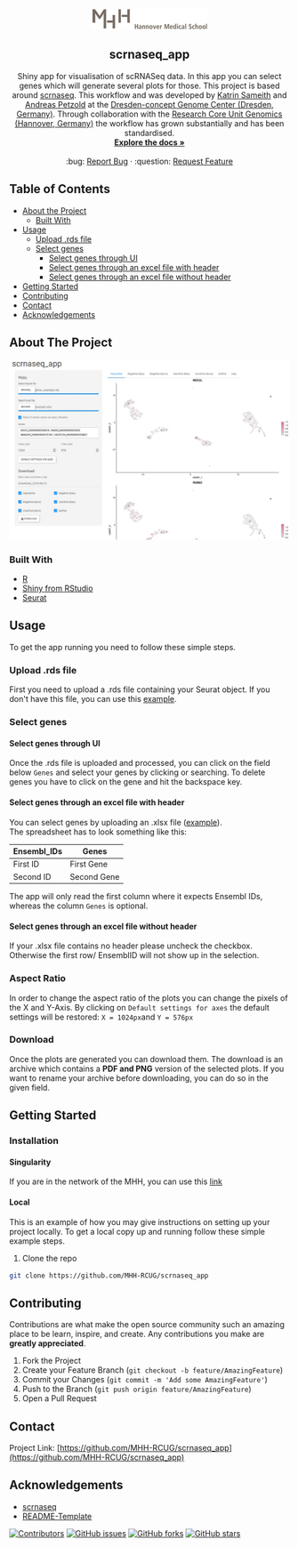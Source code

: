<!-- PROJECT LOGO -->
<br />
<p align="center">
  <a href="https://github.com/MHH-RCUG/scrnaseq_app">
    <img src="www/MHH.png" alt="Logo">
  </a>

  <h2 align="center">scrnaseq_app</h2>

  <p align="center">
    Shiny app for visualisation of scRNASeq data. In this app you can select genes which will generate several plots for those.
    This project is based around <a href="https://github.com/ktrns/scrnaseq">scrnaseq</a>. This workflow and was developed by <a href="https://github.com/ktrns">Katrin Sameith</a> and <a href="https://github.com/andpet0101">Andreas Petzold</a> at the <a href="https://genomecenter.tu-dresden.de/about-us">Dresden-concept Genome Center (Dresden, Germany)</a>. Through collaboration with the <a href="https://www.mhh.de/genomics">Research Core Unit Genomics (Hannover, Germany)</a> the workflow has grown substantially and has been standardised.
    <br />
    <a href="https://github.com/MHH-RCUG/scrnaseq_app"><strong>Explore the docs »</strong></a>
    <br />
    <br />
     :bug:
    <a href="https://github.com/MHH-RCUG/scrnaseq_app/issues">Report Bug</a>
    ·  :question:
    <a href="https://github.com/MHH-RCUG/scrnaseq_app/issues">Request Feature</a>
  </p>
</p>



<!-- TABLE OF CONTENTS -->
## Table of Contents

* [About the Project](#about-the-project)
  * [Built With](#built-with)
* [Usage](#usage)
  * [Upload .rds file](#upload-rds-file)
  * [Select genes](#select-genes)
    * [Select genes through UI](select-genes-through-ui)
    * [Select genes through an excel file with header](select-genes-through-an-excel-file-with-header)
    * [Select genes through an excel file without header](select-genes-through-an-excel-file-without-header)
* [Getting Started](#getting-started)
* [Contributing](#contributing)
* [Contact](#contact)
* [Acknowledgements](#acknowledgements)



<!-- ABOUT THE PROJECT -->
## About The Project

![screenshot](https://github.com/MHH-RCUG/scrnaseq_app/blob/master/www/screenshot.PNG)

### Built With

* [R](https://www.r-project.org/)
* [Shiny from RStudio](https://shiny.rstudio.com/)
* [Seurat](https://satijalab.org/seurat/)



<!-- USAGE EXAMPLES -->
## Usage

To get the app running you need to follow these simple steps.

### Upload .rds file
First you need to upload a .rds file containing your Seurat object. If you don't have this file, you can use this [example](https://owncloud.gwdg.de/index.php/s/rRawkhIOVe1T5qi).

### Select genes

#### Select genes through UI
Once the .rds file is uploaded and processed, you can click on the field below `Genes` and select your genes by clicking or searching. To delete genes you have to click on the gene and hit the backspace key.

#### Select genes through an excel file with header
You can select genes by uploading an .xlsx file ([example](https://owncloud.gwdg.de/index.php/s/ZwY0iVPji6uBVKO)).  
The spreadsheet has to look something like this:

| Ensembl_IDs | Genes       |
|-----------|-------------|
| First ID  | First Gene  |
| Second ID | Second Gene |

The app will only read the first column where it expects Ensembl IDs, whereas the column `Genes` is optional.

#### Select genes through an excel file without header
If your .xlsx file contains no header please uncheck the checkbox. Otherwise the first row/ EnsemblID will not show up in the selection.

### Aspect Ratio
In order to change the aspect ratio of the plots you can change the pixels of the X and Y-Axis. By clicking on `Default settings for axes` the default settings will be restored: `X = 1024px`and `Y = 576px`

### Download
Once the plots are generated you can download them. The download is an archive which contains a **PDF and PNG** version of the selected plots.
If you want to rename your archive before downloading, you can do so in the given field.



<!-- GETTING STARTED -->
## Getting Started

### Installation

#### Singularity
If you are in the network of the MHH, you can use this [link](http://172.24.148.210:3838/)

#### Local
This is an example of how you may give instructions on setting up your project locally. To get a local copy up and running follow these simple example steps.

1. Clone the repo
```sh
git clone https://github.com/MHH-RCUG/scrnaseq_app
```

<!-- CONTRIBUTING -->
## Contributing

Contributions are what make the open source community such an amazing place to be learn, inspire, and create. Any contributions you make are **greatly appreciated**.

1. Fork the Project
2. Create your Feature Branch (`git checkout -b feature/AmazingFeature`)
3. Commit your Changes (`git commit -m 'Add some AmazingFeature'`)
4. Push to the Branch (`git push origin feature/AmazingFeature`)
5. Open a Pull Request



<!-- LICENSE 
## License

Distributed under the MIT License. See `LICENSE` for more information.
-->


<!-- CONTACT -->
## Contact

Project Link: [https://github.com/MHH-RCUG/scrnaseq_app](https://github.com/MHH-RCUG/scrnaseq_app)



<!-- ACKNOWLEDGEMENTS -->
## Acknowledgements

* [scrnaseq](https://github.com/ktrns/scrnaseq)
* [README-Template](https://github.com/othneildrew/Best-README-Template)  


[![Contributors](https://img.shields.io/github/contributors/MHH-RCUG/scrnaseq_app)](https://github.com/MHH-RCUG/scrnaseq_app/graphs/contributors)
[![GitHub issues](https://img.shields.io/github/issues/MHH-RCUG/scrnaseq_app)](https://github.com/MHH-RCUG/scrnaseq_app/issues)
[![GitHub forks](https://img.shields.io/github/forks/MHH-RCUG/scrnaseq_app)](https://github.com/MHH-RCUG/scrnaseq_app/network)
[![GitHub stars](https://img.shields.io/github/stars/MHH-RCUG/scrnaseq_app)](https://github.com/MHH-RCUG/scrnaseq_app/stargazers)
